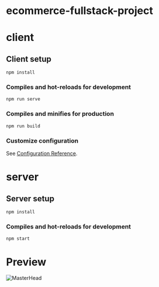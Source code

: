 # ecommerce-fullstack-project

# client

## Client setup
```
npm install
```

### Compiles and hot-reloads for development
```
npm run serve
```

### Compiles and minifies for production
```
npm run build
```

### Customize configuration
See [Configuration Reference](https://cli.vuejs.org/config/).

# server

## Server setup
```
npm install
```

### Compiles and hot-reloads for development
```
npm start
```
# Preview

![MasterHead](https://media0.giphy.com/media/UZhBjzPM2aImMpUhqn/giphy.gif?cid=790b761148c4f037d5a59925000ff70beb7ca31abded864f&rid=giphy.gif&ct=g)
